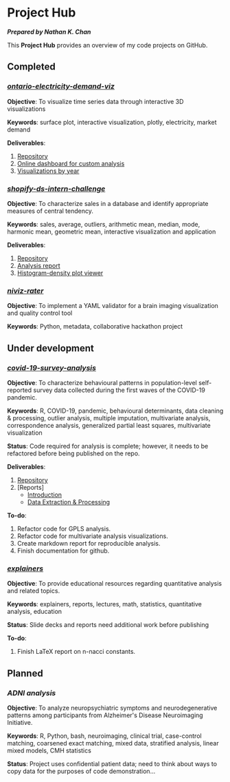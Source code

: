 # Project Hub

***Prepared by Nathan K. Chan***

This **Project Hub** provides an overview of my code projects on GitHub. 

## Completed

### *[ontario-electricity-demand-viz](https://nathankchan.github.io/ontario-electricity-demand-viz/)*

**Objective**: To visualize time series data through interactive 3D visualizations

**Keywords**: surface plot, interactive visualization, plotly, electricity, market demand

**Deliverables**:
1. [Repository](https://github.com/nathankchan/ontario-electricity-demand-viz)
2. [Online dashboard for custom analysis](https://nathankchan.shinyapps.io/ontario-electricity-demand-viz/)
3. [Visualizations by year](https://nathankchan.github.io/ontario-electricity-demand-viz/#list-of-visualizations)

### *[shopify-ds-intern-challenge](https://nathankchan.github.io/shopify-ds-intern-challenge)*

**Objective**: To characterize sales in a database and identify appropriate measures of central tendency.

**Keywords**: sales, average, outliers, arithmetic mean, median, mode, harmonic mean, geometric mean, interactive visualization and application

**Deliverables**:
1. [Repository](https://github.com/nathankchan/shopify-ds-intern-challenge)
2. [Analysis report](https://nathankchan.github.io/shopify-ds-intern-challenge/Analysis.html)
3. [Histogram-density plot viewer](https://nathankchan.shinyapps.io/Histogram-Density_Plot_Viewer/)

### *[niviz-rater](https://github.com/nathankchan/niviz-rater)*

**Objective**: To implement a YAML validator for a brain imaging visualization and quality control tool

**Keywords**: Python, metadata, collaborative hackathon project

## Under development

### *[covid-19-survey-analysis](https://nathankchan.github.io/covid-19-survey-analysis/)*

**Objective**: To characterize behavioural patterns in population-level self-reported survey data collected during the first waves of the COVID-19 pandemic. 

**Keywords**: R, COVID-19, pandemic, behavioural determinants, data cleaning & processing, outlier analysis, multiple imputation, multivariate analysis, correspondence analysis, generalized partial least squares, multivariate visualization

**Status**: Code required for analysis is complete; however, it needs to be refactored before being published on the repo. 

**Deliverables**:
1. [Repository](https://github.com/nathankchan/covid-19-survey-analysis)
2. [Reports]
    * [Introduction](https://nathankchan.github.io/covid-19-survey-analysis/Analysis_part1.html)
    * [Data Extraction & Processing](https://nathankchan.github.io/covid-19-survey-analysis/Analysis_part2.html) 

**To-do**: 
1. Refactor code for GPLS analysis.
2. Refactor code for multivariate analysis visualizations.
3. Create markdown report for reproducible analysis.
4. Finish documentation for github.

### *[explainers](https://github.com/nathankchan/explainers)*

**Objective**: To provide educational resources regarding quantitative analysis and related topics.

**Keywords**: explainers, reports, lectures, math, statistics, quantitative analysis, education

**Status**: Slide decks and reports need additional work before publishing

**To-do**:
1. Finish LaTeX report on n-nacci constants.

## Planned

### *ADNI analysis*

**Objective**: To analyze neuropsychiatric symptoms and neurodegenerative patterns among participants from Alzheimer's Disease Neuroimaging Initiative.

**Keywords**: R, Python, bash, neuroimaging, clinical trial, case-control matching, coarsened exact matching, mixed data, stratified analysis, linear mixed models, CMH statistics

**Status**: Project uses confidential patient data; need to think about ways to copy data for the purposes of code demonstration...
